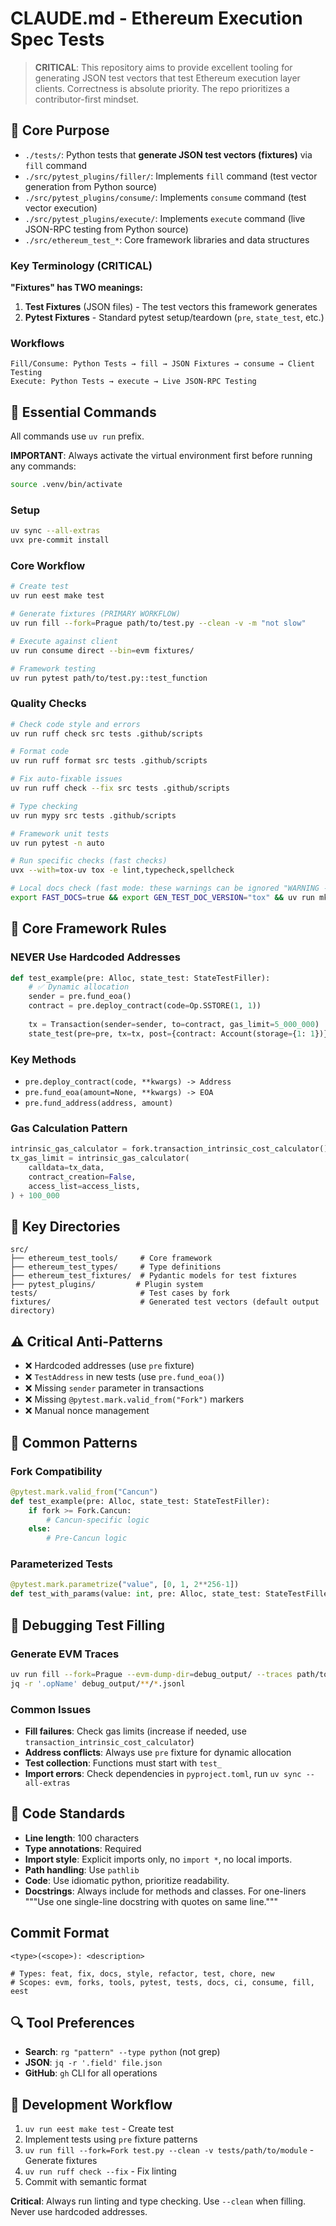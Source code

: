 # CLAUDE.md - Ethereum Execution Spec Tests

> **CRITICAL**: This repository aims to provide excellent tooling for generating JSON test vectors that test Ethereum execution layer clients. Correctness is absolute priority. The repo prioritizes a contributor-first mindset.

## 🎯 Core Purpose

- `./tests/`: Python tests that **generate JSON test vectors (fixtures)** via `fill` command
- `./src/pytest_plugins/filler/`: Implements `fill` command (test vector generation from Python source)
- `./src/pytest_plugins/consume/`: Implements `consume` command (test vector execution)
- `./src/pytest_plugins/execute/`: Implements `execute` command (live JSON-RPC testing from Python source)
- `./src/ethereum_test_*`: Core framework libraries and data structures

### Key Terminology (CRITICAL)

**"Fixtures" has TWO meanings:**

1. **Test Fixtures** (JSON files) - The test vectors this framework generates
2. **Pytest Fixtures** - Standard pytest setup/teardown (`pre`, `state_test`, etc.)

### Workflows

```text
Fill/Consume: Python Tests → fill → JSON Fixtures → consume → Client Testing
Execute: Python Tests → execute → Live JSON-RPC Testing
```

## 🚀 Essential Commands

All commands use `uv run` prefix.

**IMPORTANT**: Always activate the virtual environment first before running any commands:
```bash
source .venv/bin/activate
```

### Setup

```bash
uv sync --all-extras
uvx pre-commit install
```

### Core Workflow

```bash
# Create test
uv run eest make test

# Generate fixtures (PRIMARY WORKFLOW)
uv run fill --fork=Prague path/to/test.py --clean -v -m "not slow"

# Execute against client
uv run consume direct --bin=evm fixtures/

# Framework testing
uv run pytest path/to/test.py::test_function
```

### Quality Checks

```bash
# Check code style and errors
uv run ruff check src tests .github/scripts

# Format code
uv run ruff format src tests .github/scripts

# Fix auto-fixable issues
uv run ruff check --fix src tests .github/scripts

# Type checking
uv run mypy src tests .github/scripts

# Framework unit tests
uv run pytest -n auto

# Run specific checks (fast checks)
uvx --with=tox-uv tox -e lint,typecheck,spellcheck

# Local docs check (fast mode: these warnings can be ignored "WARNING -  Doc file 'writing_tests/..."):
export FAST_DOCS=true && export GEN_TEST_DOC_VERSION="tox" && uv run mkdocs build
```

## 🎯 Core Framework Rules

### NEVER Use Hardcoded Addresses

```python
def test_example(pre: Alloc, state_test: StateTestFiller):
    # ✅ Dynamic allocation
    sender = pre.fund_eoa()
    contract = pre.deploy_contract(code=Op.SSTORE(1, 1))
    
    tx = Transaction(sender=sender, to=contract, gas_limit=5_000_000)
    state_test(pre=pre, tx=tx, post={contract: Account(storage={1: 1})})
```

### Key Methods

- `pre.deploy_contract(code, **kwargs) -> Address`
- `pre.fund_eoa(amount=None, **kwargs) -> EOA`
- `pre.fund_address(address, amount)`

### Gas Calculation Pattern

```python
intrinsic_gas_calculator = fork.transaction_intrinsic_cost_calculator()
tx_gas_limit = intrinsic_gas_calculator(
    calldata=tx_data,
    contract_creation=False,
    access_list=access_lists,
) + 100_000
```

## 📁 Key Directories

```text
src/
├── ethereum_test_tools/     # Core framework
├── ethereum_test_types/     # Type definitions
├── ethereum_test_fixtures/  # Pydantic models for test fixtures
├── pytest_plugins/         # Plugin system
tests/                       # Test cases by fork
fixtures/                    # Generated test vectors (default output directory)
```

## ⚠️ Critical Anti-Patterns

- ❌ Hardcoded addresses (use `pre` fixture)
- ❌ `TestAddress` in new tests (use `pre.fund_eoa()`)
- ❌ Missing `sender` parameter in transactions
- ❌ Missing `@pytest.mark.valid_from("Fork")` markers
- ❌ Manual nonce management

## 🔧 Common Patterns

### Fork Compatibility

```python
@pytest.mark.valid_from("Cancun")
def test_example(pre: Alloc, state_test: StateTestFiller):
    if fork >= Fork.Cancun:
        # Cancun-specific logic
    else:
        # Pre-Cancun logic
```

### Parameterized Tests

```python
@pytest.mark.parametrize("value", [0, 1, 2**256-1])
def test_with_params(value: int, pre: Alloc, state_test: StateTestFiller):
```

## 🐛 Debugging Test Filling

### Generate EVM Traces

```bash
uv run fill --fork=Prague --evm-dump-dir=debug_output/ --traces path/to/test.py
jq -r '.opName' debug_output/**/*.jsonl
```

### Common Issues

- **Fill failures**: Check gas limits (increase if needed, use `transaction_intrinsic_cost_calculator`)
- **Address conflicts**: Always use `pre` fixture for dynamic allocation
- **Test collection**: Functions must start with `test_`
- **Import errors**: Check dependencies in `pyproject.toml`, run `uv sync --all-extras`

## 📝 Code Standards

- **Line length**: 100 characters
- **Type annotations**: Required
- **Import style**: Explicit imports only, no `import *`, no local imports.
- **Path handling**: Use `pathlib`
- **Code**: Use idiomatic python, prioritize readability.
- **Docstrings**: Always include for methods and classes. For one-liners """Use one single-line docstring with quotes on same line."""

## Commit Format

```text
<type>(<scope>): <description>

# Types: feat, fix, docs, style, refactor, test, chore, new
# Scopes: evm, forks, tools, pytest, tests, docs, ci, consume, fill, eest
```

## 🔍 Tool Preferences

- **Search**: `rg "pattern" --type python` (not grep)
- **JSON**: `jq -r '.field' file.json`
- **GitHub**: `gh` CLI for all operations

## 🎯 Development Workflow

1. `uv run eest make test` - Create test
2. Implement tests using `pre` fixture patterns
3. `uv run fill --fork=Fork test.py --clean -v tests/path/to/module` - Generate fixtures
4. `uv run ruff check --fix` - Fix linting
5. Commit with semantic format

**Critical**: Always run linting and type checking. Use `--clean` when filling. Never use hardcoded addresses.
